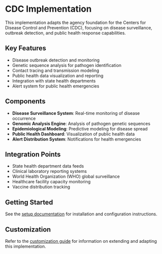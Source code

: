 # CDC Implementation

This implementation adapts the agency foundation for the Centers for Disease Control and Prevention (CDC), focusing on disease surveillance, outbreak detection, and public health response capabilities.

## Key Features

- Disease outbreak detection and monitoring
- Genetic sequence analysis for pathogen identification
- Contact tracing and transmission modeling
- Public health data visualization and reporting
- Integration with state health departments
- Alert system for public health emergencies

## Components

- **Disease Surveillance System**: Real-time monitoring of disease occurrence
- **Genomic Analysis Engine**: Analysis of pathogen genetic sequences
- **Epidemiological Modeling**: Predictive modeling for disease spread
- **Public Health Dashboard**: Visualization of public health data
- **Alert Distribution System**: Notifications for health emergencies

## Integration Points

- State health department data feeds
- Clinical laboratory reporting systems
- World Health Organization (WHO) global surveillance
- Healthcare facility capacity monitoring
- Vaccine distribution tracking

## Getting Started

See the [setup documentation](./docs/setup/GETTING_STARTED.md) for installation and configuration instructions.

## Customization

Refer to the [customization guide](./docs/customization/CUSTOMIZATION_GUIDE.md) for information on extending and adapting this implementation.